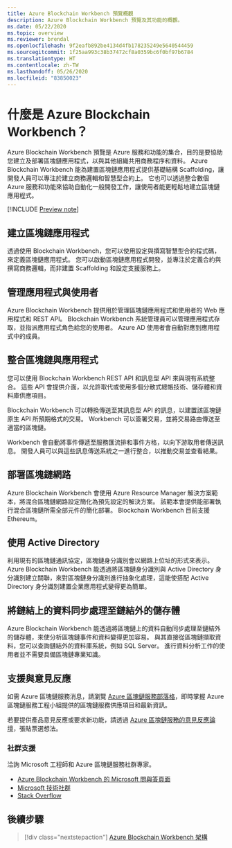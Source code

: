 ```yaml
---
title: Azure Blockchain Workbench 預覽概觀
description: Azure Blockchain Workbench 預覽及其功能的概觀。
ms.date: 05/22/2020
ms.topic: overview
ms.reviewer: brendal
ms.openlocfilehash: 9f2eafb892be4134d4fb178235249e5640544459
ms.sourcegitcommit: 1f25aa993c38b37472cf8a0359bc6f0bf97b6784
ms.translationtype: HT
ms.contentlocale: zh-TW
ms.lasthandoff: 05/26/2020
ms.locfileid: "83850023"
---
```

# <a name="what-is-azure-blockchain-workbench"></a>什麼是 Azure Blockchain Workbench？

Azure Blockchain Workbench 預覽是 Azure 服務和功能的集合，目的是要協助您建立及部署區塊鏈應用程式，以與其他組織共用商務程序和資料。 Azure Blockchain Workbench 能為建置區塊鏈應用程式提供基礎結構 Scaffolding，讓開發人員可以專注於建立商務邏輯和智慧型合約上。 它也可以透過整合數個 Azure 服務和功能來協助自動化一般開發工作，讓使用者能更輕鬆地建立區塊鏈應用程式。

[!INCLUDE [Preview note](./includes/preview.md)]

## <a name="create-blockchain-applications"></a>建立區塊鏈應用程式

透過使用 Blockchain Workbench，您可以使用設定與撰寫智慧型合約程式碼，來定義區塊鏈應用程式。 您可以啟動區塊鏈應用程式開發，並專注於定義合約與撰寫商務邏輯，而非建置 Scaffolding 和設定支援服務上。

## <a name="manage-applications-and-users"></a>管理應用程式與使用者

Azure Blockchain Workbench 提供用於管理區塊鏈應用程式和使用者的 Web 應用程式和 REST API。 Blockchain Workbench 系統管理員可以管理應用程式存取，並指派應用程式角色給您的使用者。 Azure AD 使用者會自動對應到應用程式中的成員。

## <a name="integrate-blockchain-with-applications"></a>整合區塊鏈與應用程式

您可以使用 Blockchain Workbench REST API 和訊息型 API 來與現有系統整合。 這些 API 會提供介面，以允許取代或使用多個分散式總帳技術、儲存體和資料庫供應項目。

Blockchain Workbench 可以轉換傳送至其訊息型 API 的訊息，以建置該區塊鏈原生 API 所預期格式的交易。  Workbench 可以簽署交易，並將交易路由傳送至適當的區塊鏈。 

Workbench 會自動將事件傳遞至服務匯流排和事件方格，以向下游取用者傳送訊息。 開發人員可以與這些訊息傳送系統之一進行整合，以推動交易並查看結果。

## <a name="deploy-a-blockchain-network"></a>部署區塊鏈網路

Azure Blockchain Workbench 會使用 Azure Resource Manager 解決方案範本，將混合區塊鏈網路設定簡化為預先設定的解決方案。 該範本會提供能部署執行混合區塊鏈所需全部元件的簡化部署。 Blockchain Workbench 目前支援 Ethereum。

## <a name="use-active-directory"></a>使用 Active Directory

利用現有的區塊鏈通訊協定，區塊鏈身分識別會以網路上位址的形式來表示。 Azure Blockchain Workbench 能透過將區塊鏈身分識別與 Active Directory 身分識別建立關聯，來對區塊鏈身分識別進行抽象化處理，這能使搭配 Active Directory 身分識別建置企業應用程式變得更為簡單。

## <a name="synchronize-on-chain-data-with-off-chain-storage"></a>將鏈結上的資料同步處理至鏈結外的儲存體

Azure Blockchain Workbench 能透過將區塊鏈上的資料自動同步處理至鏈結外的儲存體，來使分析區塊鏈事件和資料變得更加容易。 與其直接從區塊鏈擷取資料，您可以查詢鏈結外的資料庫系統，例如 SQL Server。 進行資料分析工作的使用者並不需要具備區塊鏈專業知識。

## <a name="support-and-feedback"></a>支援與意見反應

如需 Azure 區塊鏈服務消息，請瀏覽 [Azure 區塊鏈服務部落格](https://azure.microsoft.com/blog/topics/blockchain/)，即時掌握 Azure 區塊鏈服務工程小組提供的區塊鏈服務供應項目和最新資訊。

若要提供產品意見反應或要求新功能，請透過 [Azure 區塊鏈服務的意見反應論壇](https://aka.ms/blockchainuservoice)，張貼票選想法。

### <a name="community-support"></a>社群支援

洽詢 Microsoft 工程師和 Azure 區塊鏈服務社群專家。

* [Azure Blockchain Workbench 的 Microsoft 問與答頁面](https://docs.microsoft.com/answers/topics/azure-blockchain-workbench.html)
* [Microsoft 技術社群](https://techcommunity.microsoft.com/t5/Blockchain/bd-p/AzureBlockchain)
* [Stack Overflow](https://stackoverflow.com/questions/tagged/azure-blockchain-workbench)

## <a name="next-steps"></a>後續步驟

> [!div class="nextstepaction"]
> [Azure Blockchain Workbench 架構](architecture.md)
